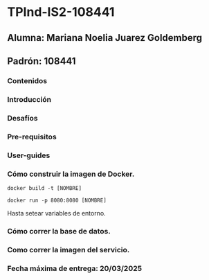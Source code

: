 # TPInd-IS2-108441

## Alumna: Mariana Noelia Juarez Goldemberg
## Padrón: 108441

### Contenidos
### Introducción
### Desafíos
### Pre-requisitos
### User-guides
### Cómo construir la imagen de Docker.

  ```docker build -t [NOMBRE]```
  
  ```docker run -p 8080:8080 [NOMBRE]```

  Hasta setear variables de entorno.

### Cómo correr la base de datos.
### Como correr la imagen del servicio.

### Fecha máxima de entrega: 20/03/2025
